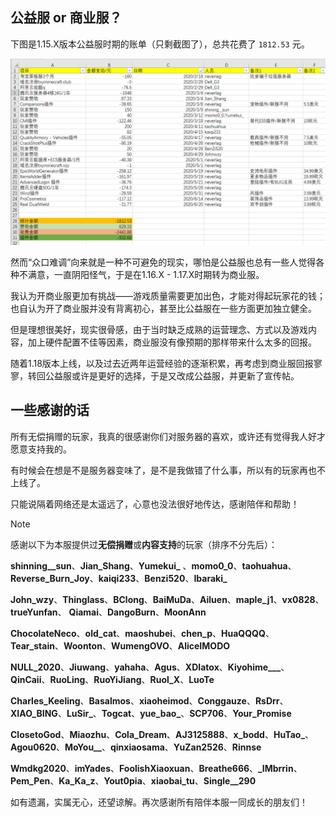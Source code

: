 ## 公益服 or 商业服？

下图是1.15.X版本公益服时期的账单（只剩截图了），总共花费了 `1812.53` 元。

![公益服时期的账单](pics/money.png)

然而“众口难调”向来就是一种不可避免的现实，哪怕是公益服也总有一些人觉得各种不满意，一直阴阳怪气，于是在1.16.X - 1.17.X时期转为商业服。

我认为开商业服更加有挑战——游戏质量需要更加出色，才能对得起玩家花的钱；也自认为开了商业服并没有背离初心，甚至比公益服在一些方面更加独立健全。

但是理想很美好，现实很骨感，由于当时缺乏成熟的运营理念、方式以及游戏内容，加上硬件配置不佳等因素，商业服没有像预期的那样带来什么太多的回报。

随着1.18版本上线，以及过去近两年运营经验的逐渐积累，再考虑到商业服回报寥寥，转回公益服或许是更好的选择，于是又改成公益服，并更新了宣传帖。

## 一些感谢的话

所有无偿捐赠的玩家，我真的很感谢你们对服务器的喜欢，或许还有觉得我人好才愿意支持我的。

有时候会在想是不是服务器变味了，是不是我做错了什么事，所以有的玩家再也不上线了。

只能说隔着网络还是太遥远了，心意也没法很好地传达，感谢陪伴和帮助！

>[!note]
>感谢以下为本服提供过**无偿捐赠**或**内容支持**的玩家（排序不分先后）：
>
> **shinning__sun**、**Jian_Shang**、**Yumekui_** 、**momo0_0**、**taohuahua**、**Reverse_Burn_Joy**、**kaiqi233**、**Benzi520**、**Ibaraki_**
> 
> **John_wzy**、**Thinglass**、**BClong**、**BaiMuDa**、**Ailuen**、**maple_j1**、**vx0828**、**trueYunfan**、 **Qiamai**、**DangoBurn**、**MoonAnn**
>
> **ChocolateNeco**、**old_cat**、**maoshubei**、**chen_p**、**HuaQQQQ**、**Tear_stain**、**Woonton**、**WumengOVO**、**AliceIMODO**
> 
> **NULL_2020**、**Jiuwang**、**yahaha**、**Agus**、**XDIatox**、**Kiyohime___**、**QinCaii**、**RuoLing**、**RuoYiJiang**、**Ruol_X**、**LuoTe**
>
> **Charles_Keeling**、**Basalmos**、**xiaoheimod**、**Conggauze**、**RsDrr**、**XIAO_BING**、**LuSir_**、**Togcat**、**yue_bao_**、**SCP706**、**Your_Promise**
>
> **ClosetoGod**、**Miaozhu**、**Cola_Dream**、**AJ3125888**、**x_bodd**、**HuTao_**、**Agou0620**、**MoYou__**、**qinxiaosama**、**YuZan2526**、**Rinnse**
>
> **Wmdkg2020**、**imYades**、**FoolishXiaoxuan**、**Breathe666**、**_IMbrrin**、**Pem_Pen**、**Ka_Ka_z**、**Yout0pia**、**xiaobai_tu**、**Single__290**
>
> 如有遗漏，实属无心，还望谅解。再次感谢所有陪伴本服一同成长的朋友们！
